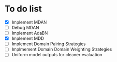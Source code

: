 # To do list

- [x] Implement MDAN
- [ ] Debug MDAN
- [ ] Implement AdaBN
- [x] Implement MDD
- [ ] Implement Domain Pairing Strategies
- [ ] Implmement Domain Domain Weighting Strategies
- [ ] Uniform model outputs for cleaner evaluation
